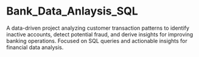 # Bank_Data_Anlaysis_SQL
A data-driven project analyzing customer transaction patterns to identify inactive accounts, detect potential fraud, and derive insights for improving banking operations. Focused on SQL queries and actionable insights for financial data analysis.
